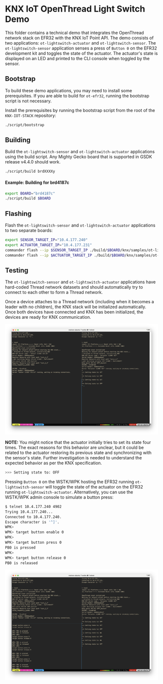 
# KNX IoT OpenThread Light Switch Demo

This folder contains a technical demo that integrates the OpenThread network stack on EFR32 with the KNX IoT Point API. The demo consists of two applications: `ot-lightswitch-actuator` and `ot-lightswitch-sensor`. The `ot-lightswitch-sensor` application senses a press of `Button 0` on the EFR32 development kit and toggles the state of the actuator. The actuator's state is displayed on an LED and printed to the CLI console when toggled by the sensor.

## Bootstrap

To build these demo applications, you may need to install some prerequisites. If you are able to build for `ot-efr32`, running the bootstrap script is not necessary.

Install the prerequisites by running the bootstrap script from the root of the `KNX-IOT-STACK` repository:

```bash
./script/bootstrap
```

## Building

Build the `ot-lightswitch-sensor` and `ot-lightswitch-actuator` applications using the build script. Any Mighty Gecko board that is supported in GSDK release v4.4.0 should work.

```bash
./script/build brdXXXXy
```

#### Example: Building for brd4187c

```bash
export BOARD="brd4187c"
./script/build $BOARD
```

## Flashing

Flash the `ot-lightswitch-sensor` and `ot-lightswitch-actuator` applications to two separate boards:

```bash
export SENSOR_TARGET_IP="10.4.177.240"
export ACTUATOR_TARGET_IP="10.4.177.231"
commander flash --ip $SENSOR_TARGET_IP ./build/$BOARD/knx/samples/ot-lightswitch/ot-lightswitch-sensor.s37
commander flash --ip $ACTUATOR_TARGET_IP ./build/$BOARD/knx/samples/ot-lightswitch/ot-lightswitch-actuator.s37
```

## Testing

The `ot-lightswitch-sensor` and `ot-lightswitch-actuator` applications have hard-coded Thread network datasets and should automatically try to connect to each other to form a Thread network.

Once a device attaches to a Thread network (including when it becomes a leader with no children), the KNX stack will be initialized automatically. Once both devices have connected and KNX has been initialized, the devices are ready for KNX communication.

![Demo applications attaching and KNX being initialized](img/demo-attach-and-knx-init.png)

**NOTE:** You might notice that the actuator initially tries to set its state four times. The exact reasons for this behavior are unclear, but it could be related to the actuator restoring its previous state and synchronizing with the sensor's state. Further investigation is needed to understand the expected behavior as per the KNX specification.

```bash
>>> Setting state to: OFF
```

Pressing `Button 0` on the WSTK/WPK hosting the EFR32 running `ot-lightswitch-sensor` will toggle the state of the actuator on the EFR32 running `ot-lightswitch-actuator`. Alternatively, you can use the WSTK/WPK admin console to simulate a button press:

```bash
$ telnet 10.4.177.240 4902
Trying 10.4.177.240...
Connected to 10.4.177.240.
Escape character is '^]'.
WPK>
WPK> target button enable 0
WPK>
WPK> target button press 0
PB0 is pressed
WPK>
WPK> target button release 0
PB0 is released
```

![Actuator state being toggled](img/actuator-state-being-toggled.png)
